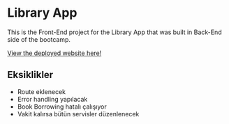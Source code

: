 # Library App

This is the Front-End project for the Library App that was built in Back-End side of the bootcamp.

[View the deployed website here!](https://library-app-beste.netlify.app/)

## Eksiklikler

* Route eklenecek
* Error handling yapılacak
* Book Borrowing hatalı çalışıyor
* Vakit kalırsa bütün servisler düzenlenecek